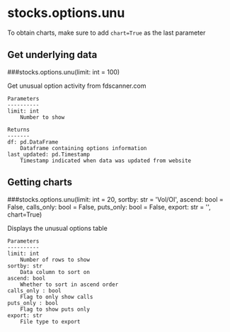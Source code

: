 # stocks.options.unu

To obtain charts, make sure to add `chart=True` as the last parameter

## Get underlying data 
###stocks.options.unu(limit: int = 100)

Get unusual option activity from fdscanner.com

    Parameters
    ----------
    limit: int
        Number to show

    Returns
    -------
    df: pd.DataFrame
        Dataframe containing options information
    last_updated: pd.Timestamp
        Timestamp indicated when data was updated from website

## Getting charts 
###stocks.options.unu(limit: int = 20, sortby: str = 'Vol/OI', ascend: bool = False, calls_only: bool = False, puts_only: bool = False, export: str = '', chart=True)

Displays the unusual options table

    Parameters
    ----------
    limit: int
        Number of rows to show
    sortby: str
        Data column to sort on
    ascend: bool
        Whether to sort in ascend order
    calls_only : bool
        Flag to only show calls
    puts_only : bool
        Flag to show puts only
    export: str
        File type to export

